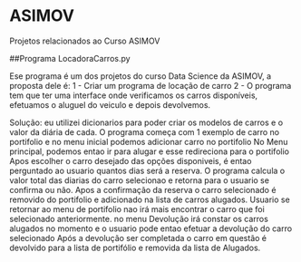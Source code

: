 # ASIMOV
Projetos relacionados ao Curso ASIMOV

##Programa LocadoraCarros.py

  Ese programa é um dos projetos do curso Data Science da ASIMOV, a proposta dele é:
    1 - Criar um programa de locação de carro
    2 - O programa tem que ter uma interface onde verificamos os carros disponíveis, efetuamos o aluguel do veiculo e depois devolvemos.

  Solução:
    eu utilizei dicionarios para poder criar os modelos de carros e o valor da diária de cada.
    O programa começa com 1 exemplo de carro no portifolio e no menu inicial podemos adicionar carro no portifolio
    No Menu principal, podemos entao ir para alugar e esse redireciona para o portifolio
    Apos escolher o carro desejado das opções disponiveis, é entao perguntado ao usuario quantos dias será a reserva.
    O programa calcula o valor total das diarias do carro selecionao e retorna para o usuario se confirma ou não.
    Apos a confirmação da reserva o carro selecionado é removido do portifolio e adicionado na lista de carros alugados.
    Usuario se retornar ao menu de portifolio nao irá mais encontrar o carro que foi selecionado anteriormente.
    no menu Devolução irá constar os carros alugados no momento e o usuario pode entao efetuar a devolução do carro selecionado
    Após a devolução ser completada o carro em questão é devolvido para a lista de portifólio e removida da lista de Alugados.
